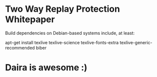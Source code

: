  # Two Way Replay Protection Whitepaper

Build dependencies on Debian-based systems include, at least:

   apt-get install texlive texlive-science texlive-fonts-extra texlive-generic-recommended biber

# Daira is awesome :)
